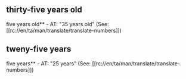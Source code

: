 ## thirty-five years old ##

five years old** - AT: "35 years old" (See: [[rc://en/ta/man/translate/translate-numbers]])

## tweny-five years ##

five years** - AT: "25 years" (See: [[rc://en/ta/man/translate/translate-numbers]])